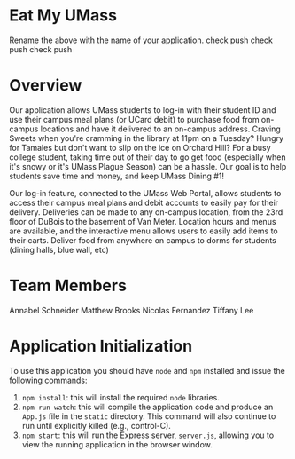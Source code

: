 # Eat My UMass

Rename the above with the name of your application.
check push check push check push
# Overview

Our application allows UMass students to log-in with their student ID and use their campus meal plans (or UCard debit) to purchase food from on-campus locations and have it delivered to an on-campus address. Craving Sweets when you're cramming in the library at 11pm on a Tuesday? Hungry for Tamales but don't want to slip on the ice on Orchard Hill? For a busy college student, taking time out of their day to go get food (especially when it's snowy or it's UMass Plague Season) can be a hassle. Our goal is to help students save time and money, and keep UMass Dining #1!

Our log-in feature, connected to the UMass Web Portal, allows students to access their campus meal plans and debit accounts to easily pay for their delivery. Deliveries can be made to any on-campus location, from the 23rd floor of DuBois to the basement of Van Meter. Location hours and menus are available, and the interactive menu allows users to easily add items to their carts. 
Deliver food from anywhere on campus to dorms for students (dining halls, blue wall, etc)

# Team Members

Annabel Schneider
Matthew Brooks
Nicolas Fernandez
Tiffany Lee

# Application Initialization

To use this application you should have `node` and `npm` installed and issue the following commands:

1. `npm install`: this will install the required `node` libraries.
2. `npm run watch`: this will compile the application code and produce an `App.js` file in the `static` directory. This command will also continue to run until explicitly killed (e.g., control-C).
3. `npm start`: this will run the Express server, `server.js`, allowing you to view the running application in the browser window.
